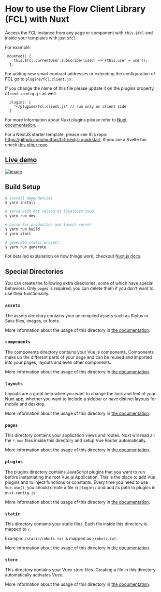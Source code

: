 # How to use the Flow Client Library (FCL) with Nuxt

Access the FCL instance from any page or component with `this.$fcl` and inside your templates with just `$fcl`. 

For example:

```
 mounted() {
    this.$fcl.currentUser.subscribe((user) => (this.user = user));
  },
  ````

For adding new smart contract addresses or extending the configuration of FCL go to `plugins/fcl.client.js` . 

If you change the name of this file please update it on the plugins property of `nuxt.config.js` as well.

```
  plugins: [
    "~/plugins/fcl.client.js" // run only on client side
  ]
  ```

For more information about Nuxt plugins please refer to [Nuxt documentation](https://nuxtjs.org/docs/directory-structure/plugins/).


For a NextJS starter template, please see this repo: https://github.com/muttoni/fcl-nextjs-quickstart. If you are a Svelte fan check [this other repo](https://github.com/muttoni/fcl-sveltekit-quickstart).


## [Live demo](https://fcl-nuxt.netlify.app/)

[![image](https://user-images.githubusercontent.com/27052451/146340356-e34f3c47-43bc-4c11-926b-b82b99d561c6.png)](https://fcl-nuxt.netlify.app/)

## Build Setup

```bash
# install dependencies
$ yarn install

# serve with hot reload at localhost:3000
$ yarn run dev

# build for production and launch server
$ yarn run build
$ yarn start

# generate static project
$ yarn run generate
```

For detailed explanation on how things work, checkout [Nuxt.js docs](https://nuxtjs.org).

## Special Directories

You can create the following extra directories, some of which have special behaviors. Only `pages` is required; you can delete them if you don't want to use their functionality.

### `assets`

The assets directory contains your uncompiled assets such as Stylus or Sass files, images, or fonts.

More information about the usage of this directory in [the documentation](https://nuxtjs.org/docs/2.x/directory-structure/assets).

### `components`

The components directory contains your Vue.js components. Components make up the different parts of your page and can be reused and imported into your pages, layouts and even other components.

More information about the usage of this directory in [the documentation](https://nuxtjs.org/docs/2.x/directory-structure/components).

### `layouts`

Layouts are a great help when you want to change the look and feel of your Nuxt app, whether you want to include a sidebar or have distinct layouts for mobile and desktop.

More information about the usage of this directory in [the documentation](https://nuxtjs.org/docs/2.x/directory-structure/layouts).

### `pages`

This directory contains your application views and routes. Nuxt will read all the `*.vue` files inside this directory and setup Vue Router automatically.

More information about the usage of this directory in [the documentation](https://nuxtjs.org/docs/2.x/get-started/routing).

### `plugins`

The plugins directory contains JavaScript plugins that you want to run before instantiating the root Vue.js Application. This is the place to add Vue plugins and to inject functions or constants. Every time you need to use `Vue.use()`, you should create a file in `plugins/` and add its path to plugins in `nuxt.config.js`.

More information about the usage of this directory in [the documentation](https://nuxtjs.org/docs/2.x/directory-structure/plugins).

### `static`

This directory contains your static files. Each file inside this directory is mapped to `/`.

Example: `/static/robots.txt` is mapped as `/robots.txt`.

More information about the usage of this directory in [the documentation](https://nuxtjs.org/docs/2.x/directory-structure/static).

### `store`

This directory contains your Vuex store files. Creating a file in this directory automatically activates Vuex.

More information about the usage of this directory in [the documentation](https://nuxtjs.org/docs/2.x/directory-structure/store).
